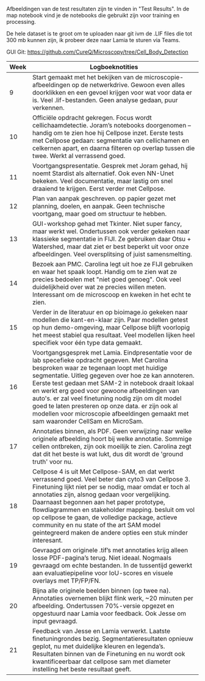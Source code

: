 Afbeeldingen van de test resultaten zijn te vinden in "Test Results".
In de map notebook vind je de notebooks die gebruikt zijn voor training en processing.

De hele dataset is te groot om te uploaden naar git ivm de .LIF files die tot 300 mb kunnen zijn, ik probeer deze naar Lamia te sturen via Teams.

GUI Git: https://github.com/CureQ/Microscopy/tree/Cell_Body_Detection

| Week | Logboeknotities |
|------|-----------------|
| 9 | Start gemaakt met het bekijken van de microscopie-afbeeldingen op de netwerkdrive. Gewoon even alles doorklikken en een gevoel krijgen voor wat voor data er is. Veel .lif-bestanden. Geen analyse gedaan, puur verkennen. |
| 10 | Officiële opdracht gekregen. Focus wordt cellichaamdetectie. Joram’s notebooks doorgenomen – handig om te zien hoe hij Cellpose inzet. Eerste tests met Cellpose gedaan: segmentatie van cellichamen en celkernen apart, en daarna filteren op overlap tussen die twee. Werkt al verrassend goed. |
| 11 | Voortgangspresentatie. Gesprek met Joram gehad, hij noemt Stardist als alternatief. Ook even NN-Unet bekeken. Veel documentatie, maar lastig om snel draaiend te krijgen. Eerst verder met Cellpose. |
| 12 | Plan van aanpak geschreven. op papier gezet met planning, doelen, en aanpak. Geen technische voortgang, maar goed om structuur te hebben. |
| 13 | GUI-workshop gehad met Tkinter. Niet super fancy, maar werkt wel. Ondertussen ook verder gekeken naar klassieke segmentatie in FIJI. Ze gebruiken daar Otsu + Watershed, maar dat ziet er best beperkt uit voor onze afbeeldingen. Veel oversplitsing of juist samensmelting. |
| 14 | Bezoek aan PMC. Carolina legt uit hoe ze FIJI gebruiken en waar het spaak loopt. Handig om te zien wat ze precies bedoelen met "niet goed genoeg". Ook veel duidelijkheid over wat ze precies willen meten. Interessant om de microscoop en kweken in het echt te zien. |
| 15 | Verder in de literatuur en op bioimage.io gekeken naar modellen die kant-en-klaar zijn. Paar modellen getest op hun demo-omgeving, maar Cellpose blijft voorlopig het meest stabiel qua resultaat. Veel modellen lijken heel specifiek voor één type data gemaakt. |
| 16 | Voortgangsgesprek met Lamia. Eindpresentatie voor de lab specefieke opdracht gegeven. Met Carolina besproken waar ze tegenaan loopt met huidige segmentatie. Uitleg gegeven over hoe ze kan annoteren. Eerste test gedaan met SAM-2 in notebook draait lokaal en werkt erg goed voor gewoone afbeeldingen van auto's. er zal veel finetuning nodig zijn om dit model goed te laten presteren op onze data. er zijn ook al modellen voor microscopie afbeeldingen gemaakt met sam waaronder CellSam en MicroSam. |
| 17 | Annotaties binnen, als PDF. Geen verwijzing naar welke originele afbeelding hoort bij welke annotatie. Sommige cellen ontbreken, zijn ook moeilijk te zien. Carolina zegt dat dit het beste is wat lukt, dus dit wordt de 'ground truth' voor nu. |
| 18 | Cellpose 4 is uit Met Cellpose-SAM, en dat werkt verrassend goed. Veel beter dan cyto3 van Cellpose 3. Finetuning lijkt niet per se nodig, maar omdat er toch al annotaties zijn, alsnog gedaan voor vergelijking. Daarnaast begonnen aan het paper prototype, flowdiagrammen en stakeholder mapping. besluit om vol op cellpose te gaan, de volledige package, actieve community en nu state of the art SAM model geintegreerd maken de andere opties een stuk minder interesant.|
| 19 | Gevraagd om originele .tif’s met annotaties krijg alleen losse PDF-pagina’s terug. Niet ideaal. Nogmaals gevraagd om echte bestanden. In de tussentijd gewerkt aan evaluatiepipeline voor IoU-scores en visuele overlays met TP/FP/FN. |
| 20 | Bijna alle originele beelden binnen (op twee na). Annotaties overnemen blijkt flink werk, ~20 minuten per afbeelding. Ondertussen 70%-versie opgezet en opgestuurd naar Lamia voor feedback. Ook Jesse om input gevraagd. |
| 21 | Feedback van Jesse en Lamia verwerkt. Laatste finetuningrondes bezig. Segmentatieresultaten opnieuw geplot, nu met duidelijke kleuren en legenda’s. Resultaten binnen van de Finetuning en nu wordt ook kwantificeerbaar dat cellpose sam met diameter instelling het beste resultaat geeft. |
